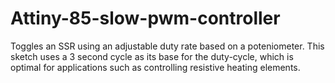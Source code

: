 # Attiny-85-slow-pwm-controller
Toggles an SSR using an adjustable duty rate based on a poteniometer.   This sketch uses a 3 second cycle as its base for the duty-cycle, which   is optimal for applications such as controlling resistive heating elements.
